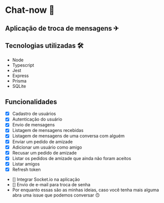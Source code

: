 # Chat-now 🚀

## Aplicação de troca de mensagens ✈

## Tecnologias utilizadas 🛠
- Node
- Typescript
- Jest
- Express
- Prisma
- SQLite

## Funcionalidades
- [x] Cadastro de usuários
- [x] Autenticação do usuário
- [x] Envio de mensagens
- [x] Listagem de mensagens recebidas
- [x] Listagem de mensagens de uma conversa com alguém
- [x] Enviar um pedido de amizade
- [x] Adicionar um usuário como amigo
- [x] Recusar um pedido de amizade
- [x] Listar os pedidos de amizade que ainda não foram aceitos
- [x] Listar amigos
- [x] Refresh token
- [] Integrar Socket.io na aplicação
- [] Envio de e-mail para troca de senha
- Por enquanto essas são as minhas ideias, caso você tenha mais alguma abra uma issue que podemos conversar 🙃 